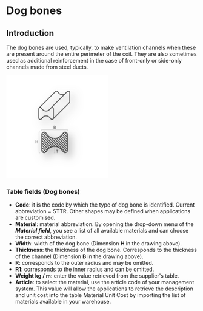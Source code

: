 # Dog bones

## Introduction
The dog bones are used, typically, to make ventilation channels when these are present around the entire perimeter of the coil. They are also sometimes used as additional reinforcement in the case of front-only or side-only channels made from steel ducts.

<img src="img/SteccheTriglass.png" height="270px">

### Table fields (Dog bones)

- **Code**: it is the code by which the type of dog bone is identified. Current abbreviation = STTR.
Other shapes may be defined when applications are customised.
- **Material**: material abbreviation. By opening the drop-down menu of the ***Material field***, you see a list of all available materials and can choose the correct abbreviation.
- **Width**: width of the dog bone (Dimension **H** in the drawing above).
- **Thickness**: the thickness of the dog bone. Corresponds to the thickness of the channel (Dimension **B** in the drawing above).
- **R**: corresponds to the outer radius and may be omitted.
- **R1**: corresponds to the inner radius and can be omitted.
- **Weight kg / m**: enter the value retrieved from the supplier's table.
- **Article**: to select the material, use the article code of your management system. This value will allow the applications to retrieve the description and unit cost into the table Material Unit Cost by importing the list of materials available in your warehouse.

